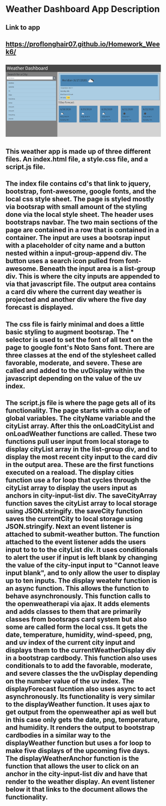 # Weather Dashboard App Description
## Link to app
## https://proflonghair07.github.io/Homework_Week6/
## ![](images/Weather_Dashboard_Screenshot.png)
## This weather app is made up of three different files. An index.html file, a style.css file, and a script.js file.

## The index file contains cd's that link to jquery, bootstrap, font-awesome, google fonts, and the local css style sheet. The page is styled mostly via bootsrap with small amount of the styling done via the local style sheet. The header uses bootstraps navbar. The two main sections of the page are contained in a row that is contained in a container. The input are uses a bootsrap input with a placeholder of city name and a button nested within a input-group-append div. The button uses a search icon pulled from font-awesome. Beneath the input area is a list-group div. This is where the city inputs are appended to via that javascript file. The output area contains a card div where the current day weather is projected and another div where the five day forecast is displayed.

## The css file is fairly minimal and does a little basic styling to augment bootsrap. The \* selector is used to set the font of all text on the page to google font's Noto Sans font. There are three classes at the end of the stylesheet called favorable, moderate, and severe. These are called and added to the uvDisplay within the javascript depending on the value of the uv index.

## The script.js file is where the page gets all of its functionality. The page starts with a couple of global variables. The cityName variable and the cityList array. After this the onLoadCityList and onLoadWeather functions are called. These two functions pull user input from local storage to display cityList array in the list-group div, and to display the most recent city input to the card div in the output area. These are the first functions executed on a reaload. The display cities function use a for loop that cycles through the cityList array to display the users input as anchors in city-input-list div. The saveCityArray function saves the cityList array to local storage using JSON.stringify. the saveCity function saves the currentCity to local storage using JSON.stringify. Next an event listener is attached to submit-weather button. The function attached to the event listener adds the users input to to to the cityList div. It uses conditionals to alert the user if input is left blank by changing the value of the city-input input to "Cannot leave input blank", and to only allow the user to display up to ten inputs. The display weatehr function is an async function. This allows the function to behave asynchronously. This function calls to the openweatherapi via ajax. It adds elements and adds classes to them that are primarily classes from bootsraps card system but also some are called form the local css. It gets the date, temperature, humidity, wind-speed, png, and uv index of the current city input and displays them to the currentWeatherDisplay div in a bootstrap cardbody. This function also uses conditionals to to add the favorable, moderate, and severe classes the the uvDisplay depending on the number value of the uv index. The displayForecast fucntion also uses async to act asynchronously. Its functionality is very similar to the displayWeather function. It uses ajax to get output from the openweather api as well but in this case only gets the date, png, temperature, and humidity. It renders the output to bootstrap cardbodies in a similar way to the displayWeather function but uses a for loop to make five displays of the upcoming five days. The displayWeatherAnchor function is the function that allows the user to click on an anchor in the city-input-list div and have that render to the weather display. An event listener below it that links to the document allows the functionality.
